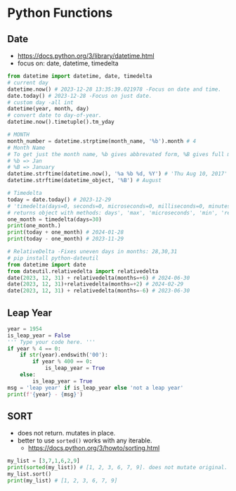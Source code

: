 # Python Functions

## Date

- <https://docs.python.org/3/library/datetime.html>
- focus on: date, datetime, timedelta

```python
from datetime import datetime, date, timedelta
# current day
datetime.now() # 2023-12-28 13:35:39.021978 -Focus on date and time.
date.today() # 2023-12-28 -Focus on just date.
# custom day -all int
datetime(year, month, day)
# convert date to day-of-year.
datetime.now().timetuple().tm_yday

# MONTH
month_number = datetime.strptime(month_name, '%b').month # 4
# Month Name
# To get just the month name, %b gives abbrevated form, %B gives full month name
# %b => Jan
# %B => January
datetime.strftime(datetime.now(), '%a %b %d, %Y') # 'Thu Aug 10, 2017'
datetime.strftime(datetime_object, '%B') # August

# Timedelta
today = date.today() # 2023-12-29
# 'timedelta(days=0, seconds=0, microseconds=0, milliseconds=0, minutes=0, hours=0, weeks=0)
# returns object with methods: days', 'max', 'microseconds', 'min', 'resolution', 'seconds', 'total_seconds'
one_month = timedelta(days=30)
print(one_month.)
print(today + one_month) # 2024-01-28
print(today - one_month) # 2023-11-29

# RelativeDelta -Fixes uneven days in months: 28,30,31
# pip install python-dateutil
from datetime import date
from dateutil.relativedelta import relativedelta
date(2023, 12, 31) + relativedelta(months=+6) # 2024-06-30
date(2023, 12, 31)+relativedelta(months=+2) # 2024-02-29
date(2023, 12, 31) + relativedelta(months=-6) # 2023-06-30
```

## Leap Year

```python
year = 1954
is_leap_year = False
''' Type your code here. '''
if year % 4 == 0:
    if str(year).endswith('00'):
        if year % 400 == 0:
            is_leap_year = True
    else:
        is_leap_year = True
msg = 'leap year' if is_leap_year else 'not a leap year'
print(f'{year} - {msg}')
```

## SORT

- does not return. mutates in place.
- better to use `sorted()` works with any iterable.
  - <https://docs.python.org/3/howto/sorting.html>

```python
my_list = [3,7,1,6,2,9]
print(sorted(my_list)) # [1, 2, 3, 6, 7, 9]. does not mutate original.
my_list.sort()
print(my_list) # [1, 2, 3, 6, 7, 9]
```
